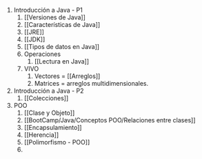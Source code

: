 1. Introducción a Java - P1 
	1. [[Versiones de Java]]
	2. [[Características de Java]]
	3. [[JRE]]
	4. [[JDK]]
	5. [[Tipos de datos en Java]]
	6. Operaciones
		1. [[Lectura en Java]]
	7. VIVO
		1. Vectores = [[Arreglos]]
		2. Matrices = arreglos multidimensionales.
2. Introducción a Java - P2
	1. [[Colecciones]] 
3. POO 
	1. [[Clase y Objeto]]
	2. [[BootCamp/Java/Conceptos POO/Relaciones entre clases]]
	3. [[Encapsulamiento]]
	4. [[Herencia]]
	5. [[Polimorfismo - POO]]
	6. 